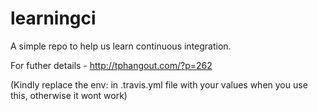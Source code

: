 # learningci
A simple repo to help us learn continuous integration.

For futher details - http://tphangout.com/?p=262

(Kindly replace the env: in .travis.yml file with your values when you use this, otherwise it wont work)
